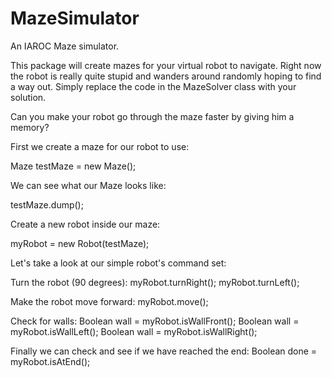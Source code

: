 MazeSimulator
=============

An IAROC Maze simulator.

This package will create mazes for your virtual robot to navigate. Right now the robot is really quite stupid and wanders around randomly hoping to find a way out. Simply replace the code in the MazeSolver class with your solution. 

Can you make your robot go through the maze faster by giving him a memory?

First we create a maze for our robot to use:

Maze testMaze = new Maze();

We can see what our Maze looks like:

testMaze.dump();

Create a new robot inside our maze:

myRobot = new Robot(testMaze);

Let's take a look at our simple robot's command set:

Turn the robot (90 degrees):
myRobot.turnRight();
myRobot.turnLeft();

Make the robot move forward:
myRobot.move();

Check for walls:
Boolean wall = myRobot.isWallFront();
Boolean wall = myRobot.isWallLeft();
Boolean wall = myRobot.isWallRight();

Finally we can check and see if we have reached the end:
Boolean done = myRobot.isAtEnd();
